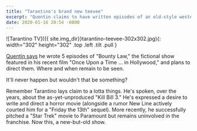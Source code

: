 ```yaml
---
title: "Tarantino's brand new teevee"
excerpt: "Quentin claims to have written episodes of an old-style western show."
date: 2020-01-16 20:54 -0800
---
```


![Tarantino TV]({{ site.img_dir}}tarantino-teevee-302x302.jpg){: width="302" height="302" .top .left .tilt .pull }

[Quentin says](https://deadline.com/2020/01/quentin-tarantino-oscar-nominations-once-upon-a-time-in-hollywood-star-trek-bounty-law-tv-series-1202829629/) he wrote 5 episodes of "Bounty Law," the fictional show featured in his recent film "Once Upon a Time ... in Hollywood," and plans to direct them. Where and when remain to be seen.

It'll never happen but wouldn't that be something?

Remember Tarantino lays claim to a lotta things. He's spoken, over the years, about the as-yet-unproduced "Kill Bill 3." He's expressed a desire to write and direct a horror movie (alongside a rumor New Line actively courted him for a "Friday the 13th" sequel). More recently, he successfully pitched a "Star Trek" movie to Paramount but remains uninvolved in the franchise. Now this, a new-but-old show.
